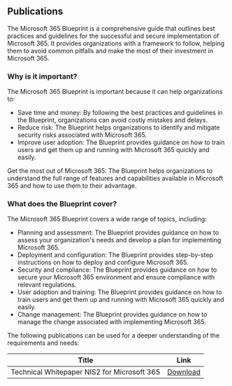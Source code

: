 Publications
---
The Microsoft 365 Blueprint is a comprehensive guide that outlines best practices and guidelines for the successful and secure implementation of Microsoft 365. It provides organizations with a framework to follow, helping them to avoid common pitfalls and make the most of their investment in Microsoft 365.

### Why is it important?

The Microsoft 365 Blueprint is important because it can help organizations to:

- Save time and money: By following the best practices and guidelines in the Blueprint, organizations can avoid costly mistakes and delays.
- Reduce risk: The Blueprint helps organizations to identify and mitigate security risks associated with Microsoft 365.
- Improve user adoption: The Blueprint provides guidance on how to train users and get them up and running with Microsoft 365 quickly and easily.

Get the most out of Microsoft 365: The Blueprint helps organizations to understand the full range of features and capabilities available in Microsoft 365 and how to use them to their advantage.

### What does the Blueprint cover?

The Microsoft 365 Blueprint covers a wide range of topics, including:

- Planning and assessment: The Blueprint provides guidance on how to assess your organization's needs and develop a plan for implementing Microsoft 365.
- Deployment and configuration: The Blueprint provides step-by-step instructions on how to deploy and configure Microsoft 365.
- Security and compliance: The Blueprint provides guidance on how to secure your Microsoft 365 environment and ensure compliance with relevant regulations.
- User adoption and training: The Blueprint provides guidance on how to train users and get them up and running with Microsoft 365 quickly and easily.
- Change management: The Blueprint provides guidance on how to manage the change associated with implementing Microsoft 365.

The following publications can be used for a deeper understanding of the requirements and needs:

| Title												                       | Link	                 
| ---------------------------------------------------| -------------------------------
| Technical Whitepaper NIS2 for Microsoft 365        | [Download](https://github.com/ITCowboys/Blueprint-Microsoft-365/blob/main/content/publications/technical-whitepaper-nis2-for-microsoft-365.pdf)

